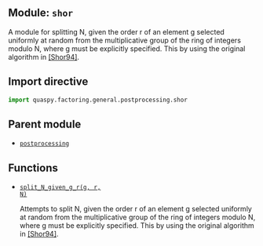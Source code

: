 ## Module: <code>shor</code>
A module for splitting N, given the order r of an element g selected uniformly at random from the multiplicative group of the ring of integers modulo N, where g must be explicitly specified. This by using the original algorithm in [[Shor94]](https://doi.org/10.1109/SFCS.1994.365700).

## Import directive
```python
import quaspy.factoring.general.postprocessing.shor
```

## Parent module
- [<code>postprocessing</code>](../README.md)

## Functions
- [<code>split_N_given_g_r(g, r, N)</code>](split_N_given_g_r.md)

  Attempts to split N, given the order r of an element g selected uniformly at random from the multiplicative group of the ring of integers modulo N, where g must be explicitly specified. This by using the original algorithm in [[Shor94]](https://doi.org/10.1109/SFCS.1994.365700).

